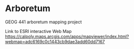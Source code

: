 # Arboretum
GEOG 441 arboretum mapping project

Link to ESRI interactive Web Map
https://calpoly.maps.arcgis.com/apps/mapviewer/index.html?webmap=adc6169c0c1443cb9dae3add60dd7167 

